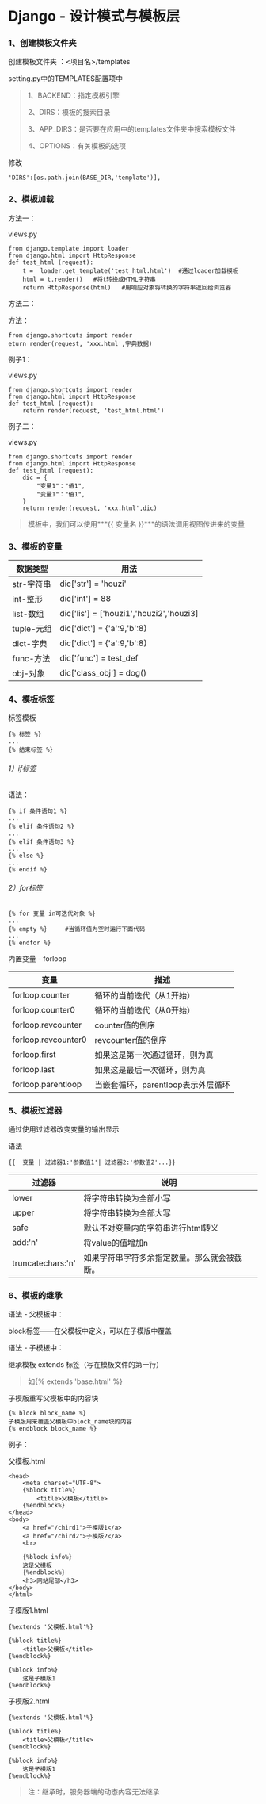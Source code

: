 # Django - 设计模式与模板层

### 1、创建模板文件夹

创建模板文件夹 ：<项目名>/templates

setting.py中的TEMPLATES配置项中

> 1、BACKEND：指定模板引擎
>
> 2、DIRS：模板的搜索目录
>
> 3、APP_DIRS：是否要在应用中的templates文件夹中搜索模板文件
>
> 4、OPTIONS：有关模板的选项

修改

```
'DIRS':[os.path.join(BASE_DIR,'template')],
```

### 2、模板加载

方法一：

views.py

```
from django.template import loader
from django.html import HttpResponse
def test_html (request):
	t =  loader.get_template('test_html.html')	#通过loader加载模板
	html = t.render()	#将t转换成HTML字符串
	return HttpResponse(html)	#用响应对象将转换的字符串返回给浏览器
```

方法二：

方法：

```
from django.shortcuts import render
eturn render(request, 'xxx.html',字典数据)
```

例子1：

views.py

```
from django.shortcuts import render
from django.html import HttpResponse
def test_html (request):
	return render(request, 'test_html.html')
```

例子二：

views.py

```
from django.shortcuts import render
from django.html import HttpResponse
def test_html (request):
	dic = {
		"变量1"："值1",
		"变量1"："值1",
	}
	return render(request, 'xxx.html',dic)
```

> 模板中，我们可以使用***{{ 变量名 }}***的语法调用视图传进来的变量

### 3、模板的变量

| 数据类型   | 用法                                     |
| ---------- | ---------------------------------------- |
| str-字符串 | dic['str'] = 'houzi'                     |
| int-整形   | dic['int'] = 88                          |
| list-数组  | dic['lis'] = ['houzi1','houzi2','houzi3] |
| tuple-元组 | dic['dict'] = {'a':9,'b':8}              |
| dict-字典  | dic['dict'] = {'a':9,'b':8}              |
| func-方法  | dic['func'] = test_def                   |
| obj-对象   | dic['class_obj'] = dog()                 |

### 4、模板标签

标签模板

```
{% 标签 %}
...
{% 结束标签 %}
```

###### 1）if标签

语法：

```
{% if 条件语句1 %}
...
{% elif 条件语句2 %}
...
{% elif 条件语句3 %}
...
{% else %}
...
{% endif %}
```

###### 2）for标签

```
{% for 变量 in可迭代对象 %}
...
{% empty %}		#当循环值为空时运行下面代码
...
{% endfor %}
```

内置变量 - forloop

| 变量                | 描述                               |
| ------------------- | ---------------------------------- |
| forloop.counter     | 循环的当前迭代（从1开始）          |
| forloop.counter0    | 循环的当前迭代（从0开始）          |
| forloop.revcounter  | counter值的倒序                    |
| forloop.revcounter0 | revcounter值的倒序                 |
| forloop.first       | 如果这是第一次通过循环，则为真     |
| forloop.last        | 如果这是最后一次循环，则为真       |
| forloop.parentloop  | 当嵌套循环，parentloop表示外层循环 |

### 5、模板过滤器

通过使用过滤器改变变量的输出显示

语法

```
{{  变量 | 过滤器1:'参数值1'| 过滤器2:'参数值2'...}}
```

| 过滤器            | 说明                                         |
| ----------------- | -------------------------------------------- |
| lower             | 将字符串转换为全部小写                       |
| upper             | 将字符串转换为全部大写                       |
| safe              | 默认不对变量内的字符串进行html转义           |
| add:'n'           | 将value的值增加n                             |
| truncatechars:'n' | 如果字符串字符多余指定数量。那么就会被截断。 |

### 6、模板的继承

语法 - 父模板中：

block标签——在父模板中定义，可以在子模版中覆盖

语法 - 子模板中：

继承模板 extends 标签（写在模板文件的第一行）

> 如{% extends 'base.html' %}

子模版重写父模板中的内容块

```
{% block block_name %}
子模版用来覆盖父模板中block_name块的内容
{% endblock block_name %}
```

例子：

父模板.html

```
<head>
	<meta charset="UTF-8">
	{%block title%}
		<title>父模板</title>
	{%endblock%}
</head>
<body>
	<a href="/chird1">子模版1</a>
	<a href="/chird2">子模版2</a>
	<br>
	
	{%block info%}
	这是父模板
	{%endblock%}
	<h3>网站尾部</h3>
</body>
</html>

```

子模版1.html

```
{%extends '父模板.html'%}

{%block title%}
	<title>父模板</title>
{%endblock%}

{%block info%}
	这是子模版1
{%endblock%}
```

子模版2.html

```
{%extends '父模板.html'%}

{%block title%}
	<title>父模板</title>
{%endblock%}

{%block info%}
	这是子模版1
{%endblock%}
```

> 注：继承时，服务器端的动态内容无法继承
